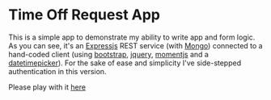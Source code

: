 # Time Off Request App

This is a simple app to demonstrate my ability to write app and form logic.  As you can see, it's an [Expressjs] REST service (with [Mongo]) connected to a hand-coded client (using [bootstrap], [jquery], [momentjs] and a [datetimepicker]).  For the sake of ease and simplicity I've side-stepped authentication in this version.  

Please play with it [here]

[Expressjs]:http://expressjs.com/
[Mongo]:https://www.mongodb.com/
[bootstrap]:http://getbootstrap.com/
[jquery]:https://jquery.com/
[momentjs]:http://momentjs.com/
[datetimepicker]:https://eonasdan.github.io/bootstrap-datetimepicker/
[here]:https://time-off-requests.herokuapp.com/
